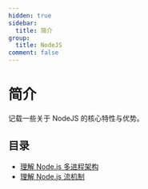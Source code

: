 ```yaml
---
hidden: true
sidebar:
  title: 简介
group:
  title: NodeJS
comment: false
---
```


# 简介

记载一些关于 NodeJS 的核心特性与优势。

## 目录

- [理解 Node.js 多进程架构](./process.md)
- [理解 Node.js 流机制](./stream.md)
